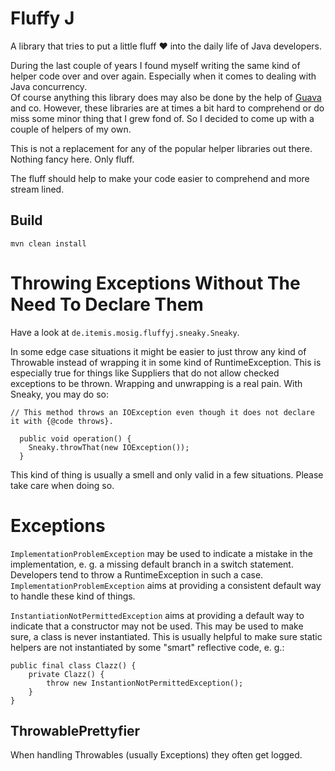 # Fluffy J
A library that tries to put a little fluff ❤ into the daily life of Java developers.
  
During the last couple of years I found myself writing the same kind of helper code over and over again. Especially when it comes to dealing with Java concurrency.  
Of course anything this library does may also be done by the help of [Guava](https://github.com/google/guava) and co. However, these libraries are at times a bit hard to comprehend or do miss some minor thing that I grew fond of. So I decided to come up with a couple of helpers of my own.  
  
This is not a replacement for any of the popular helper libraries out there. Nothing fancy here. Only fluff.  
  
The fluff should help to make your code easier to comprehend and more stream lined.

## Build
`mvn clean install`

# Throwing Exceptions Without The Need To Declare Them
Have a look at `de.itemis.mosig.fluffyj.sneaky.Sneaky`.  
  
In some edge case situations it might be easier to just throw any kind of Throwable instead of wrapping it in some kind of RuntimeException. This is especially true for things like Suppliers that do not allow checked exceptions to be thrown. Wrapping and unwrapping is a real pain. With Sneaky, you may do so:
  
```
// This method throws an IOException even though it does not declare it with {@code throws}.

  public void operation() {
    Sneaky.throwThat(new IOException());
  }
```
  
This kind of thing is usually a smell and only valid in a few situations. Please take care when doing so.

# Exceptions
`ImplementationProblemException` may be used to indicate a mistake in the implementation, e. g. a missing default branch in a switch statement. Developers tend to throw a RuntimeException in such a case. `ImplementationProblemException` aims at providing a consistent default way to handle these kind of things.  
  
`InstantiationNotPermittedException` aims at providing a default way to indicate that a constructor may not be used. This may be used to make sure, a class is never instantiated. This is usually helpful to make sure static helpers are not instantiated by some "smart" reflective code, e. g.:  
  
```
public final class Clazz() {
    private Clazz() {
        throw new InstantionNotPermittedException();
    }
}
```
  
## ThrowablePrettyfier
When handling Throwables (usually Exceptions) they often get logged.
